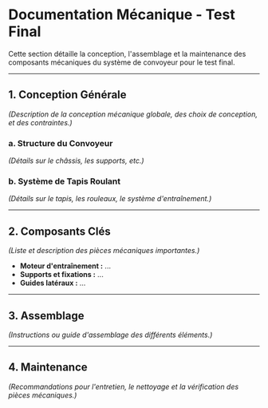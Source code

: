 # Documentation Mécanique - Test Final

Cette section détaille la conception, l'assemblage et la maintenance des composants mécaniques du système de convoyeur pour le test final.

---

## 1. Conception Générale

*(Description de la conception mécanique globale, des choix de conception, et des contraintes.)*

### a. Structure du Convoyeur

*(Détails sur le châssis, les supports, etc.)*

### b. Système de Tapis Roulant

*(Détails sur le tapis, les rouleaux, le système d'entraînement.)*

---

## 2. Composants Clés

*(Liste et description des pièces mécaniques importantes.)*

- **Moteur d'entraînement :** ...
- **Supports et fixations :** ...
- **Guides latéraux :** ...

---

## 3. Assemblage

*(Instructions ou guide d'assemblage des différents éléments.)*

---

## 4. Maintenance

*(Recommandations pour l'entretien, le nettoyage et la vérification des pièces mécaniques.)*
